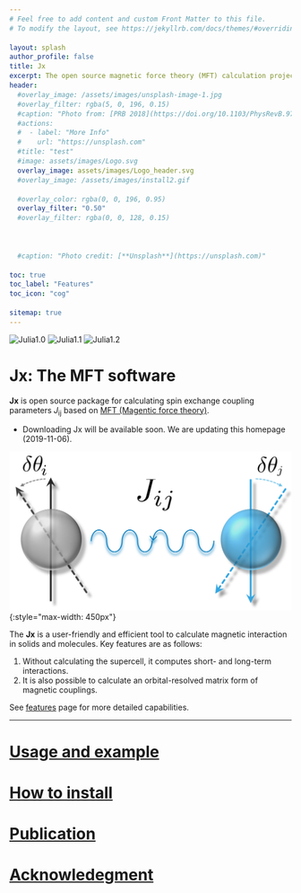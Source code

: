 ```yaml
---
# Feel free to add content and custom Front Matter to this file.
# To modify the layout, see https://jekyllrb.com/docs/themes/#overriding-theme-defaults

layout: splash
author_profile: false
title: Jx
excerpt: The open source magnetic force theory (MFT) calculation project.
header:
  #overlay_image: /assets/images/unsplash-image-1.jpg
  #overlay_filter: rgba(5, 0, 196, 0.15)
  #caption: "Photo from: [PRB 2018](https://doi.org/10.1103/PhysRevB.97.125132)"
  #actions:
  #  - label: "More Info"
  #    url: "https://unsplash.com"
  #title: "test"
  #image: assets/images/Logo.svg
  overlay_image: assets/images/Logo_header.svg
  #overlay_image: /assets/images/install2.gif

  #overlay_color: rgba(0, 0, 196, 0.95)
  overlay_filter: "0.50"
  #overlay_filter: rgba(0, 0, 128, 0.15)



  #caption: "Photo credit: [**Unsplash**](https://unsplash.com)"

toc: true
toc_label: "Features"
toc_icon: "cog"

sitemap: true
---
```

![Julia1.0](https://img.shields.io/badge/Julia-1.0-blue.svg?longCache=true)  ![Julia1.1](https://img.shields.io/badge/Julia-1.1-blue.svg?longCache=true) ![Julia1.2](https://img.shields.io/badge/Julia-1.2-blue.svg?longCache=true)

# **Jx**: The MFT software
**Jx** is open source package for calculating spin exchange coupling parameters *J*<sub>ij</sub> based on [MFT (Magentic force theory)](acknowledegment/#the-mft-history).

* Downloading Jx will be available soon. We are updating this homepage (2019-11-06).

![Logo](assets/images/Logo.svg){:style="max-width: 450px"} <!--- #{:height="55%" width="55%" max-width=20px; } --->




The **Jx** is a user-friendly and efficient tool to calculate magnetic interaction in solids and molecules.
Key features are as follows:
1. Without calculating the supercell, it computes short- and long-term interactions.
1. It is also possible to calculate an orbital-resolved matrix form of magnetic couplings.

See [features](docs/feature) page for more detailed capabilities.

---
# [Usage and example](docs/#examples)

# [How to install](docs/#quick-start)

# [Publication](publication)

# [Acknowledegment](acknowledegment)
